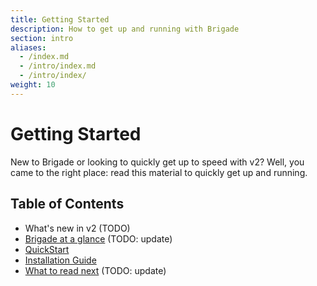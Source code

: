 ```yaml
---
title: Getting Started
description: How to get up and running with Brigade
section: intro
aliases:
  - /index.md
  - /intro/index.md
  - /intro/index/
weight: 10
---
```


# Getting Started

New to Brigade or looking to quickly get up to speed with v2? Well, you came to the right place: read this material to quickly get up and running.

## Table of Contents

- What's new in v2 (TODO)
- [Brigade at a glance](overview) (TODO: update)
- [QuickStart](quickstart)
- [Installation Guide](install)
- [What to read next](readnext) (TODO: update)
